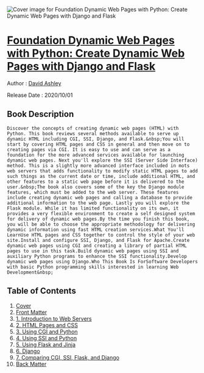 ![Cover image for Foundation Dynamic Web Pages with Python: Create Dynamic Web Pages with Django and Flask](https://imgdetail.ebookreading.net/cover/cover/20201212/EB9781484263396.jpg)

[Foundation Dynamic Web Pages with Python: Create Dynamic Web Pages with Django and Flask](https://ebookreading.net/view/book/Foundation+Dynamic+Web+Pages+with+Python%3A+Create+Dynamic+Web+Pages+with+Django+and+Flask-EB9781484263396_1.html "Foundation Dynamic Web Pages with Python: Create Dynamic Web Pages with Django and Flask")
====================================================================================================================

Author : [David Ashley](https://ebookreading.net/search/author/David+Ashley)

Release Date : 2020/10/01

Book Description
-----------------


    
    
    Discover the concepts of creating dynamic web pages (HTML) with Python. This book reviews several methods available to serve up dynamic HTML including CGI, SSI, Django, and Flask.&nbsp;You will start by covering HTML pages and CSS in general and then move on to creating pages via CGI. It is easy to use and can serve as a foundation for the more advanced services available for launching dynamic web pages. Next you'll explore the SSI (Server Side Interface) method. This is a slightly more advanced interface included in mots web servers that adds functionality to modify static HTML pages to add such things as the current date or time, include additional HTML, and other features to a static web page before it is delivered to the user.&nbsp;The book also covers some of the key the Django module features, which must be added to the web server. These features include creating dynamic web pages and calling a database to provide additional information to the web page. Lastly you will explore the Flask module. While it has limited functionality on its own, it provides a very flexible environment to create a self designed system for delivery of dynamic web pages.By the time you finish this book, you will be able to choose the appropriate methodology for delivering dynamic information using fast HTML creation services.What You'll LearnUse HTML pages and CSS together to control the style of your web site.Install and configure SSI, Django, and Flask for Apache.Create dynamic web pages using CGI and creating a library of partial HTML pages to use in this task.Build dynamic web pages using SSI and auxiliary Python programs to enhance the SSI functionality.Develop dynamic web pages using Django.Who This Book Is ForSoftware Developers with basic Python programming skills interested in learning Web Development&nbsp;
  
  

Table of Contents
-----------------

1. [Cover](https://ebookreading.net/view/book/Foundation+Dynamic+Web+Pages+with+Python%3A+Create+Dynamic+Web+Pages+with+Django+and+Flask-EB9781484263396_1.html)
1. [Front Matter](https://ebookreading.net/view/book/Foundation+Dynamic+Web+Pages+with+Python%3A+Create+Dynamic+Web+Pages+with+Django+and+Flask-EB9781484263396_2.html)
1. [1.&nbsp;Introduction to Web Servers](https://ebookreading.net/view/book/Foundation+Dynamic+Web+Pages+with+Python%3A+Create+Dynamic+Web+Pages+with+Django+and+Flask-EB9781484263396_3.html)
1. [2.&nbsp;HTML Pages and CSS](https://ebookreading.net/view/book/Foundation+Dynamic+Web+Pages+with+Python%3A+Create+Dynamic+Web+Pages+with+Django+and+Flask-EB9781484263396_4.html)
1. [3.&nbsp;Using CGI and Python](https://ebookreading.net/view/book/Foundation+Dynamic+Web+Pages+with+Python%3A+Create+Dynamic+Web+Pages+with+Django+and+Flask-EB9781484263396_5.html)
1. [4.&nbsp;Using SSI and Python](https://ebookreading.net/view/book/Foundation+Dynamic+Web+Pages+with+Python%3A+Create+Dynamic+Web+Pages+with+Django+and+Flask-EB9781484263396_6.html)
1. [5.&nbsp;Using Flask and Jinja](https://ebookreading.net/view/book/Foundation+Dynamic+Web+Pages+with+Python%3A+Create+Dynamic+Web+Pages+with+Django+and+Flask-EB9781484263396_7.html)
1. [6.&nbsp;Django](https://ebookreading.net/view/book/Foundation+Dynamic+Web+Pages+with+Python%3A+Create+Dynamic+Web+Pages+with+Django+and+Flask-EB9781484263396_8.html)
1. [7.&nbsp;Comparing CGI, SSI, Flask, and Django](https://ebookreading.net/view/book/Foundation+Dynamic+Web+Pages+with+Python%3A+Create+Dynamic+Web+Pages+with+Django+and+Flask-EB9781484263396_9.html)
1. [Back Matter](https://ebookreading.net/view/book/Foundation+Dynamic+Web+Pages+with+Python%3A+Create+Dynamic+Web+Pages+with+Django+and+Flask-EB9781484263396_10.html)
